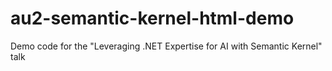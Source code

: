 # au2-semantic-kernel-html-demo
Demo code for the "Leveraging .NET Expertise for AI with Semantic Kernel" talk

